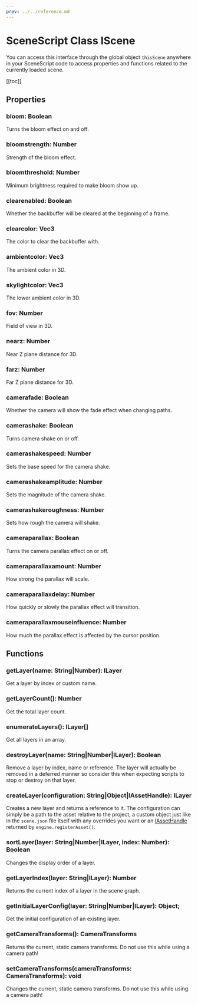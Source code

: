 ```yaml
---
prev: ../../reference.md
---
```


# SceneScript Class IScene

You can access this interface through the global object `thisScene` anywhere in your SceneScript code to access properties and functions related to the currently loaded scene.

[[toc]]

## Properties

### bloom: Boolean

Turns the bloom effect on and off.

### bloomstrength: Number

Strength of the bloom effect.

### bloomthreshold: Number

Minimum brightness required to make bloom show up.

### clearenabled: Boolean

Whether the backbuffer will be cleared at the beginning of a frame.

### clearcolor: Vec3

The color to clear the backbuffer with.

### ambientcolor: Vec3

The ambient color in 3D.

### skylightcolor: Vec3

The lower ambient color in 3D.

### fov: Number

Field of view in 3D.

### nearz: Number

Near Z plane distance for 3D.

### farz: Number

Far Z plane distance for 3D.

### camerafade: Boolean

Whether the camera will show the fade effect when changing paths.

### camerashake: Boolean

Turns camera shake on or off.

### camerashakespeed: Number

Sets the base speed for the camera shake.

### camerashakeamplitude: Number

Sets the magnitude of the camera shake.

### camerashakeroughness: Number

Sets how rough the camera will shake.

### cameraparallax: Boolean

Turns the camera parallax effect on or off.

### cameraparallaxamount: Number

How strong the parallax will scale.

### cameraparallaxdelay: Number

How quickly or slowly the parallax effect will transition.

### cameraparallaxmouseinfluence: Number

How much the parallax effect is affected by the cursor position.

## Functions

### getLayer(name: String|Number): ILayer

Get a layer by index or custom name.

### getLayerCount(): Number

Get the total layer count.

### enumerateLayers(): ILayer[]

Get all layers in an array.

### destroyLayer(name: String|Number|ILayer): Boolean

Remove a layer by index, name or reference. The layer will actually be removed in a deferred manner so consider this when expecting scripts to stop or destroy on that layer.

### createLayer(configuration: String|Object|IAssetHandle): ILayer

Creates a new layer and returns a reference to it. The configuration can simply be a path to the asset relative to the project, a custom object just like in the `scene.json` file itself with any overrides you want or an [IAssetHandle](/scene/scenescript/reference/class/IAssetHandle) returned by `engine.registerAsset()`.

### sortLayer(layer: String|Number|ILayer, index: Number): Boolean

Changes the display order of a layer.

### getLayerIndex(layer: String|ILayer): Number

Returns the current index of a layer in the scene graph.

### getInitialLayerConfig(layer: String|Number|ILayer): Object;

Get the initial configuration of an existing layer.

### getCameraTransforms(): CameraTransforms

Returns the current, static camera transforms. Do not use this while using a camera path!

### setCameraTransforms(cameraTransforms: CameraTransforms): void

Changes the current, static camera transforms. Do not use this while using a camera path!